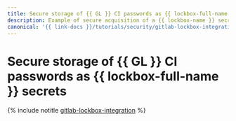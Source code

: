 ```yaml
---
title: Secure storage of {{ GL }} CI passwords as {{ lockbox-full-name }} secrets
description: Example of secure acquisition of a {{ lockbox-name }} secret and storing it in a {{ GL }} CI internal variable.
canonical: '{{ link-docs }}/tutorials/security/gitlab-lockbox-integration'
---
```


# Secure storage of {{ GL }} CI passwords as {{ lockbox-full-name }} secrets

{% include notitle [gitlab-lockbox-integration](../../_tutorials/security/gitlab-lockbox-integration.md) %}
